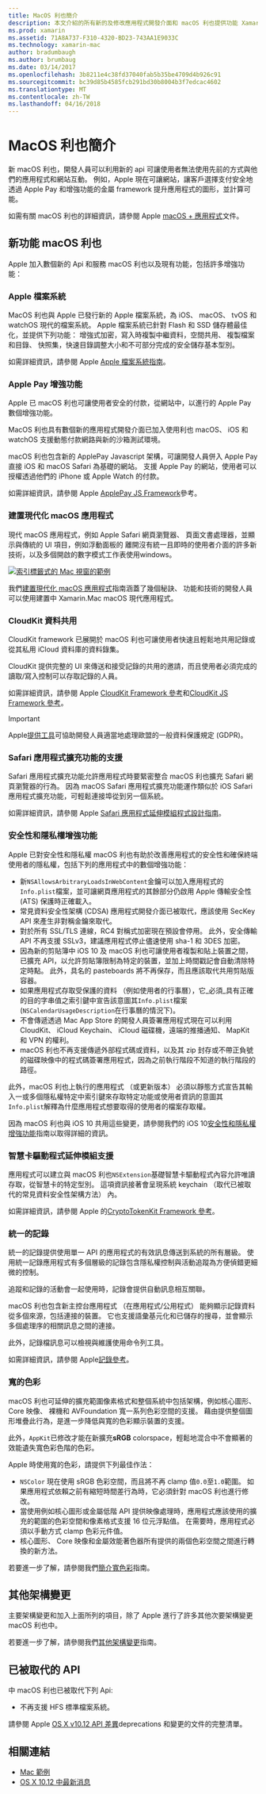 ```yaml
---
title: MacOS 利也簡介
description: 本文介紹的所有新的及修改應用程式開發介面和 macOS 利也提供功能 Xamarin.Mac 開發人員。
ms.prod: xamarin
ms.assetid: 71A8A737-F310-4320-BD23-743AA1E9033C
ms.technology: xamarin-mac
author: bradumbaugh
ms.author: brumbaug
ms.date: 03/14/2017
ms.openlocfilehash: 3b8211e4c38fd37040fab5b35be4709d4b926c91
ms.sourcegitcommit: bc39d85b4585fcb291bd30b8004b3f7edcac4602
ms.translationtype: MT
ms.contentlocale: zh-TW
ms.lasthandoff: 04/16/2018
---
```

# <a name="introduction-to-macos-sierra"></a>MacOS 利也簡介

新 macOS 利也，開發人員可以利用新的 api 可讓使用者無法使用先前的方式與他們的應用程式和網站互動。 例如，Apple 現在可讓網站，讓客戶選擇支付安全地透過 Apple Pay 和增強功能的金屬 framework 提升應用程式的圖形，並計算可能。 

如需有關 macOS 利也的詳細資訊，請參閱 Apple [macOS + 應用程式](https://developer.apple.com/macos/)文件。

<a name="Whats-New-in-macOS-Sierra" />

## <a name="whats-new-in-macos-sierra"></a>新功能 macOS 利也

Apple 加入數個新的 Api 和服務 macOS 利也以及現有功能，包括許多增強功能：

<a name="Apple-File-System" />

### <a name="apple-file-system"></a>Apple 檔案系統

MacOS 利也與 Apple 已發行新的 Apple 檔案系統，為 iOS、 macOS、 tvOS 和 watchOS 現代的檔案系統。 Apple 檔案系統已針對 Flash 和 SSD 儲存體最佳化，並提供下列功能： 增強式加密，寫入時複製中繼資料，空間共用、 複製檔案和目錄、 快照集，快速目錄調整大小和不可部分完成的安全儲存基本型別。

如需詳細資訊，請參閱 Apple [Apple 檔案系統指南](https://developer.apple.com/library/prerelease/content/documentation/FileManagement/Conceptual/APFS_Guide/Introduction/Introduction.html#//apple_ref/doc/uid/TP40016999)。

<a name="Apple-Pay-Enhancements" />

### <a name="apple-pay-enhancements"></a>Apple Pay 增強功能

Apple 已 macOS 利也可讓使用者安全的付款，從網站中，以進行的 Apple Pay 數個增強功能。

MacOS 利也具有數個新的應用程式開發介面已加入使用利也 macOS、 iOS 和 watchOS 支援動態付款網路與新的沙箱測試環境。

macOS 利也包含新的 ApplePay Javascript 架構，可讓開發人員併入 Apple Pay 直接 iOS 和 macOS Safari 為基礎的網站。 支援 Apple Pay 的網站，使用者可以授權透過他們的 iPhone 或 Apple Watch 的付款。

如需詳細資訊，請參閱 Apple [ApplePay JS Framework](https://developer.apple.com/reference/applepayjs)參考。

<a name="Building-Modern-macOS-Apps" />

### <a name="building-modern-macos-apps"></a>建置現代化 macOS 應用程式

現代 macOS 應用程式，例如 Apple Safari 網頁瀏覽器、 頁面文書處理器，並顯示與傳統的 UI 項目，例如浮動面板的 離開沒有統一且即時的使用者介面的許多新技術，以及多個開啟的數字模式工作表使用windows。

[![索引標籤式的 Mac 視窗的範例](images/content08.png)](images/content08.png#lightbox)

我們[建置現代化 macOS 應用程式](~/mac/platform/introduction-to-macos-sierra/modern-cocoa-apps.md)指南涵蓋了幾個秘訣、 功能和技術的開發人員可以使用建置中 Xamarin.Mac macOS 現代應用程式。

<a name="CloudKit-Data-Sharing" />

### <a name="cloudkit-data-sharing"></a>CloudKit 資料共用

CloudKit framework 已展開於 macOS 利也可讓使用者快速且輕鬆地共用記錄或從其私用 iCloud 資料庫的資料錄集。

CloudKit 提供完整的 UI 來傳送和接受記錄的共用的邀請，而且使用者必須完成的讀取/寫入控制可以存取記錄的人員。

如需詳細資訊，請參閱 Apple [CloudKit Framework 參考](https://developer.apple.com/reference/clockkit)和[CloudKit JS Framework 參考](https://developer.apple.com/reference/cloudkitjs)。

> [!IMPORTANT]
> Apple[提供工具](https://developer.apple.com/support/allowing-users-to-manage-data/)可協助開發人員適當地處理歐盟的一般資料保護規定 (GDPR)。

<a name="Safari-App-Extensions-Support" />

### <a name="safari-app-extensions-support"></a>Safari 應用程式擴充功能的支援

Safari 應用程式擴充功能允許應用程式時要緊密整合 macOS 利也擴充 Safari 網頁瀏覽器的行為。 因為 macOS Safari 應用程式擴充功能運作類似於 iOS Safari 應用程式擴充功能，可輕鬆連接埠從到另一個系統。

如需詳細資訊，請參閱 Apple [Safari 應用程式延伸模組程式設計指南](https://developer.apple.com/library/prerelease/content/documentation/NetworkingInternetWeb/Conceptual/SafariAppExtension_PG/index.html#//apple_ref/doc/uid/TP40017319)。

<a name="Security-and-Privacy-Enhancements" />

### <a name="security-and-privacy-enhancements"></a>安全性和隱私權增強功能

Apple 已對安全性和隱私權 macOS 利也有助於改善應用程式的安全性和確保終端使用者的隱私權，包括下列的應用程式中的數個增強功能：

- 新`NSAllowsArbitraryLoadsInWebContent`金鑰可以加入應用程式的`Info.plist`檔案，並可讓網頁應用程式的其餘部分仍啟用 Apple 傳輸安全性 (ATS) 保護時正確載入。
- 常見資料安全性架構 (CDSA) 應用程式開發介面已被取代，應該使用 SecKey API 來產生非對稱金鑰來取代。
- 對於所有 SSL/TLS 連線，RC4 對稱式加密現在預設會停用。 此外，安全傳輸 API 不再支援 SSLv3，建議應用程式停止儘速使用 sha-1 和 3DES 加密。
- 因為新的剪貼簿中 iOS 10 及 macOS 利也可讓使用者複製和貼上裝置之間，已擴充 API，以允許剪貼簿限制為特定的裝置，並加上時間戳記會自動清除特定時點。 此外，具名的 pasteboards 將不再保存，而且應該取代共用剪貼版容器。
- 如果應用程式存取受保護的資料 （例如使用者的行事曆），它_必須_具有正確的目的字串值之索引鍵中宣告該意圖其`Info.plist`檔案 (`NSCalendarUsageDescription`在行事曆的情況下)。
- 不會傳遞透過 Mac App Store 的開發人員簽署應用程式現在可以利用 CloudKit、 iCloud Keychain、 iCloud 磁碟機，遠端的推播通知、 MapKit 和 VPN 的權利。
- macOS 利也不再支援傳遞外部程式碼或資料，以及其 zip 封存或不帶正負號的磁碟映像中的程式碼簽署應用程式，因為之前執行階段不知道的執行階段的路徑。

此外，macOS 利也上執行的應用程式 （或更新版本） 必須以靜態方式宣告其輸入一或多個隱私權特定中索引鍵來存取特定功能或使用者資訊的意圖其`Info.plist`解釋為什麼應用程式想要取得的使用者的檔案存取權。

因為 macOS 利也與 iOS 10 共用這些變更，請參閱我們的 iOS 10[安全性和隱私權增強功能](~/ios/app-fundamentals/security-privacy.md)指南以取得詳細的資訊。

<a name="Smart-Card-Driver-Extension-Support" />

### <a name="smart-card-driver-extension-support"></a>智慧卡驅動程式延伸模組支援

應用程式可以建立與 macOS 利也`NSExtension`基礎智慧卡驅動程式內容允許唯讀存取，從智慧卡的特定型別。 這項資訊接著會呈現系統 keychain （取代已被取代的常見資料安全性架構方法） 內。

如需詳細資訊，請參閱 Apple 的[CryptoTokenKit Framework 參考](https://developer.apple.com/reference/cryptotokenkit)。

<a name="Unified-Logging" />

### <a name="unified-logging"></a>統一的記錄

統一的記錄提供使用單一 API 的應用程式的有效訊息傳送到系統的所有層級。 使用統一記錄應用程式有多個層級的記錄包含隱私權控制與活動追蹤為方便偵錯更細微的控制。 

追蹤和記錄的活動會一起使用時，記錄會提供自動訊息相互關聯。

macOS 利也包含新主控台應用程式 （在應用程式/公用程式） 能夠顯示記錄資料從多個來源，包括連接的裝置。 它也支援語彙基元化和已儲存的搜尋，並會顯示多個處理序的相關訊息之間的連接。

此外，記錄檔訊息可以檢視與維護使用命令列工具。

如需詳細資訊，請參閱 Apple[記錄參考](https://developer.apple.com/reference/os/1891852-logging)。

<a name="Wide-Color" />

### <a name="wide-color"></a>寬的色彩

macOS 利也可延伸的擴充範圍像素格式和整個系統中包括架構，例如核心圖形、 Core 映像、 裸機和 AVFoundation 寬一系列色彩空間的支援。 藉由提供整個圖形堆疊此行為，是進一步降低與寬的色彩顯示裝置的支援。

此外，`AppKit`已修改才能在新擴充**sRGB** colorspace，輕鬆地混合中不會顯著的效能遺失寬色彩色階的色彩。

Apple 時使用寬的色彩，請提供下列最佳作法：

- `NSColor` 現在使用 sRGB 色彩空間，而且將不再 clamp 值`0.0`至`1.0`範圍。 如果應用程式依賴之前有縮短時間差行為時，它必須針對 macOS 利也進行修改。
- 當使用例如核心圖形或金屬低階 API 提供映像處理時，應用程式應該使用的擴充的範圍的色彩空間和像素格式支援 16 位元浮點值。 在需要時，應用程式必須以手動方式 clamp 色彩元件值。
- 核心圖形、 Core 映像和金屬效能著色器所有提供的兩個色彩空間之間進行轉換的新方法。

若要進一步了解，請參閱我們[簡介寬色彩](~/ios/platform/wide-color.md)指南。

<a name="Additional-Framework-Changes" />

## <a name="additional-framework-changes"></a>其他架構變更

主要架構變更和加入上面所列的項目，除了 Apple 進行了許多其他次要架構變更 macOS 利也中。

若要進一步了解，請參閱我們[其他架構變更](~/mac/platform/introduction-to-macos-sierra/additional-framework-changes.md)指南。

<a name="Deprecated-APIs" />

## <a name="deprecated-apis"></a>已被取代的 API

中 macOS 利也已被取代下列 Api:

- 不再支援 HFS 標準檔案系統。

請參閱 Apple [OS X v10.12 API 差異](https://developer.apple.com/library/prerelease/content/releasenotes/Miscellaneous/APIDiffsMacOS10_12/index.html)deprecations 和變更的文件的完整清單。

## <a name="related-links"></a>相關連結

- [Mac 範例](https://developer.xamarin.com/samples/mac/)
- [OS X 10.12 中最新消息](https://developer.apple.com/library/prerelease/content/releasenotes/MacOSX/WhatsNewInOSX/Articles/OSXv10.html#//apple_ref/doc/uid/TP40017145-SW1)
